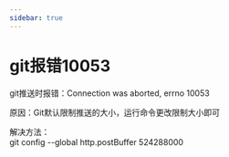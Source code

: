 ```yaml
---
sidebar: true
---
```

# git报错10053
git推送时报错：Connection was aborted, errno 10053  

原因：Git默认限制推送的大小，运行命令更改限制大小即可  

解决方法：  
    git config --global http.postBuffer 524288000
   